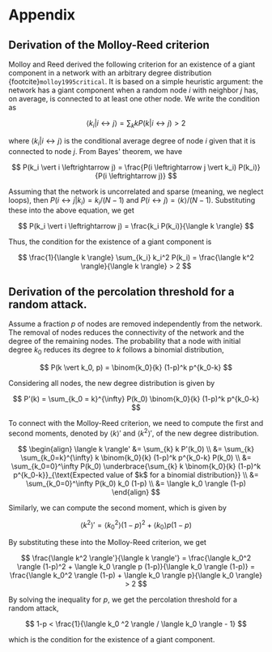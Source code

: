 # Appendix

## Derivation of the Molloy-Reed criterion

Molloy and Reed derived the following criterion for an existence of a giant component in a network with an arbitrary degree distribution {footcite}`molloy1995critical`.
It is based on a simple heuristic argument: the network has a giant component when a random node $i$ with neighbor $j$ has, on average, is connected to at least one other node. We write the condition as

$$
\langle k_i \vert i \leftrightarrow j \rangle = \sum_{k} k P(k \vert i \leftrightarrow j) > 2
$$

where $\langle k_i \vert i \leftrightarrow j \rangle$ is the conditional average degree of node $i$ given that it is connected to node $j$. From Bayes' theorem, we have

$$
P(k_i \vert i \leftrightarrow j) = \frac{P(i \leftrightarrow j \vert k_i) P(k_i)}{P(i \leftrightarrow j)}
$$

Assuming that the network is uncorrelated and sparse (meaning, we neglect loops), then $P(i \leftrightarrow j \vert k_i) = k_i / (N-1)$ and $P(i \leftrightarrow j) = \langle k \rangle / (N-1)$. Substituting these into the above equation, we get

$$
P(k_i \vert i \leftrightarrow j) = \frac{k_i P(k_i)}{\langle k \rangle}
$$

Thus, the condition for the existence of a giant component is

$$
\frac{1}{\langle k \rangle} \sum_{k_i} k_i^2 P(k_i) = \frac{\langle k^2 \rangle}{\langle k \rangle} > 2
$$


## Derivation of the percolation threshold for a random attack.

Assume a fraction $p$ of nodes are removed independently from the network. The removal of nodes reduces the connectivity of the network and the degree of the remaining nodes.
The probability that a node with initial degree $k_0$ reduces its degree to $k$ follows
a binomial distribution,

$$
P(k \vert k_0, p) = \binom{k_0}{k} (1-p)^k p^{k_0-k}
$$

Considering all nodes, the new degree distribution is given by

$$
P'(k) = \sum_{k_0 = k}^{\infty} P(k_0) \binom{k_0}{k} (1-p)^k p^{k_0-k}
$$

To connect with the Molloy-Reed criterion, we need to compute the first and second moments, denoted by $\langle k \rangle'$ and $\langle k^2 \rangle'$, of the new degree distribution.

$$
\begin{align}
\langle k \rangle' &= \sum_{k} k P'(k_0) \\
&= \sum_{k} \sum_{k_0=k}^{\infty} k \binom{k_0}{k} (1-p)^k p^{k_0-k} P(k_0) \\
&= \sum_{k_0=0}^\infty P(k_0) \underbrace{\sum_{k} k \binom{k_0}{k} (1-p)^k p^{k_0-k}}_{\text{Expected value of $k$ for a binomial distribution}} \\
&= \sum_{k_0=0}^\infty P(k_0) k_0 (1-p) \\
&= \langle k_0 \rangle (1-p)
\end{align}
$$

Similarly, we can compute the second moment, which is given by

$$
\langle k^2 \rangle' = \langle k_0^2 \rangle (1-p)^2 + \langle k_0 \rangle p (1-p)
$$

By substituting these into the Molloy-Reed criterion, we get

$$
\frac{\langle k^2 \rangle'}{\langle k \rangle'}  = \frac{\langle k_0^2 \rangle (1-p)^2 + \langle k_0 \rangle p (1-p)}{\langle k_0 \rangle (1-p)} = \frac{\langle k_0^2 \rangle (1-p) + \langle k_0 \rangle p}{\langle k_0 \rangle} > 2
$$

By solving the inequality for $p$, we get the percolation threshold for a random attack,

$$
1-p < \frac{1}{\langle k_0 ^2 \rangle / \langle k_0 \rangle - 1}
$$

which is the condition for the existence of a giant component.
